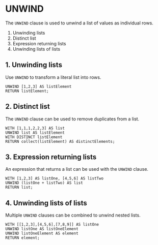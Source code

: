 # UNWIND

The `UNWIND` clause is used to unwind a list of values as individual rows.

1. Unwinding lists
2. Distinct list
3. Expression returning lists
4. Unwinding lists of lists

## 1. Unwinding lists

Use `UNWIND` to transform a literal list into rows.

```opencypher
UNWIND [1,2,3] AS listElement 
RETURN listElement;
```

## 2. Distinct list

The `UNWIND` clause can be used to remove duplicates from a list.

```opencypher
WITH [1,1,1,2,2,3] AS list 
UNWIND list AS listElement
WITH DISTINCT listElement
RETURN collect(listElement) AS distinctElements;
```

## 3. Expression returning lists

An expression that returns a list can be used with the `UNWIND` clause.

```opencypher
WITH [1,2,3] AS listOne, [4,5,6] AS listTwo 
UNWIND (listOne + listTwo) AS list
RETURN list;
```

## 4. Unwinding lists of lists

Multiple  `UNWIND` clauses can be combined to unwind nested lists.

```opencypher
WITH [[1,2,3],[4,5,6],[7,8,9]] AS listOne
UNWIND listOne AS listOneElement
UNWIND listOneElement AS element
RETURN element;
```

